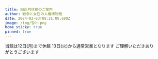 ```yaml
---
title: 旧正月休館のご案内
author: 戦争と女性の人権博物館
date: 2024-02-03T08:21:09.680Z
image: /img/일어.png
home_sticky: true
pinned: true
---
```

当館は12日(月)まで休館
13日(火)から通常営業となります
ご理解いただきありがとうございます